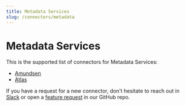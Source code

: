 ```yaml
---
title: Metadata Services
slug: /connectors/metadata
---
```


# Metadata Services

This is the supported list of connectors for Metadata Services:

- [Amundsen](/connectors/metadata/amundsen)
- [Atlas](/connectors/metadata/atlas)

If you have a request for a new connector, don't hesitate to reach out in [Slack](https://slack.open-metadata.org/) or
open a [feature request](https://github.com/open-metadata/OpenMetadata/issues/new/choose) in our GitHub repo.
